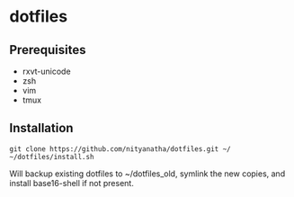 # dotfiles
Prerequisites
-------------

* rxvt-unicode
* zsh
* vim
* tmux

Installation
------------

    git clone https://github.com/nityanatha/dotfiles.git ~/
    ~/dotfiles/install.sh
  
Will backup existing dotfiles to ~/dotfiles_old, symlink the new copies, and install base16-shell if not present.
